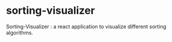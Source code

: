 # sorting-visualizer
Sorting-Visualizer : a react application to visualize different sorting algorithms.
